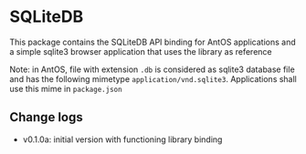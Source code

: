 # SQLiteDB

This package contains the SQLiteDB API binding for AntOS applications
and a simple sqlite3 browser application that uses the library as reference

Note: in AntOS, file with extension `.db` is considered as sqlite3 database
file and has the following mimetype `application/vnd.sqlite3`. Applications
shall use this mime in `package.json`

## Change logs
- v0.1.0a: initial version with functioning library binding
